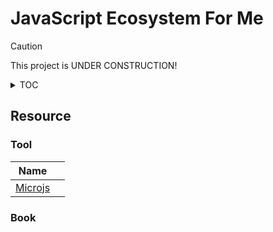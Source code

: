 # JavaScript Ecosystem For Me
> [!CAUTION]
> This project is UNDER CONSTRUCTION!


<details>
<summary>TOC</summary>

1. Architecture
    1. Pattern
    2. Engineering
2. Develop
    1. Concept
        1. [Thinking](/develop/concept/thinking.md)
        2. [Computer](/develop/concept/computer.md)
        3. [Language](/develop/concept/language.md)
    2. Programming
        1. [Frontend](/develop/programming/frontend.md)
        2. [Backend](/develop/programming/backend.md)
        3. [Data](/develop/programming/data.md)
    3. QA
        1. [Testing](/develop/QA/testing.md)
        2. 
3. Ops 
</details>



## Resource
### Tool
| Name  |  |
| ------------- | ------------- |
| [Microjs](http://microjs.com/#) |  |


### Book